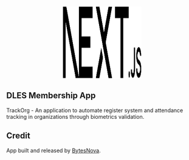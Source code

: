 <p align="center"><a href="#" target="_blank"><img src="./src/public/next.svg" width="206.5" height="190"></a></p>

## DLES Membership App
TrackOrg - An application to automate register system and attendance tracking in organizations through biometrics validation.

## Credit
App built and released by [BytesNova](#).
